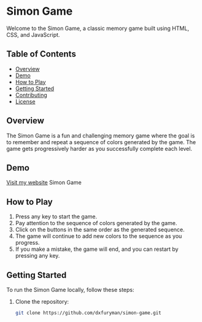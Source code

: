 # Simon Game

Welcome to the Simon Game, a classic memory game built using HTML, CSS, and JavaScript.

## Table of Contents

- [Overview](#overview)
- [Demo](#demo)
- [How to Play](#how-to-play)
- [Getting Started](#getting-started)
- [Contributing](#contributing)
- [License](#license)

## Overview

The Simon Game is a fun and challenging memory game where the goal is to remember and repeat a sequence of colors generated by the game. The game gets progressively harder as you successfully complete each level.

## Demo

[Visit my website](https://dxfuryman.github.io/simon-game/) Simon Game

## How to Play

1. Press any key to start the game.
2. Pay attention to the sequence of colors generated by the game.
3. Click on the buttons in the same order as the generated sequence.
4. The game will continue to add new colors to the sequence as you progress.
5. If you make a mistake, the game will end, and you can restart by pressing any key.

## Getting Started

To run the Simon Game locally, follow these steps:

1. Clone the repository:

   ```bash
   git clone https://github.com/dxfuryman/simon-game.git
